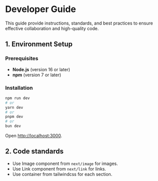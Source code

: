 # Developer Guide

This guide provide instructions, standards, and best practices 
to ensure effective collaboration and high-quality code.

## 1. Environment Setup

### Prerequisites

- **Node.js** (version 16 or later)
- **npm** (version 7 or later)

### Installation

```bash
npm run dev
# or
yarn dev
# or
pnpm dev
# or
bun dev
```

Open [http://localhost:3000](http://localhost:3000).

## 2. Code standards

- Use Image component from `next/image` for images.
- Use Link component from `next/link` for links.
- Use container from tailwindcss for each section.